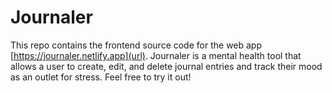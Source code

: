 # Journaler
This repo contains the frontend source code for the web app [https://journaler.netlify.app](url). Journaler is a mental health tool that allows a user to create, edit, and delete journal entries and track their mood as an outlet for stress. Feel free to try it out!

